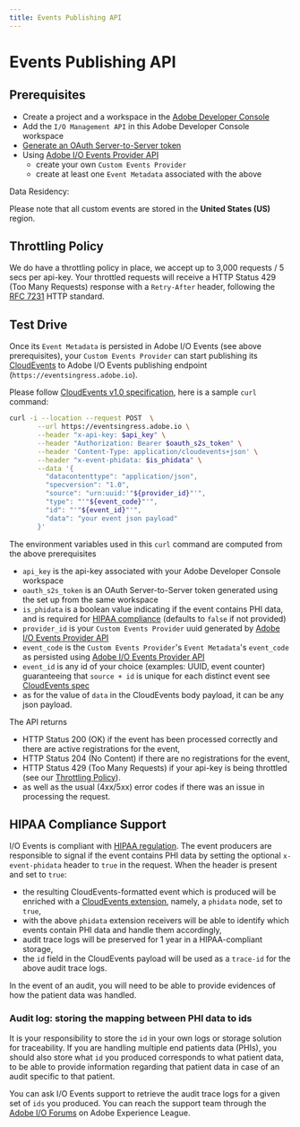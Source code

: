 ```yaml
---
title: Events Publishing API
---
```


# Events Publishing API

## Prerequisites

* Create a project and a workspace in the [Adobe Developer Console](/developer-console/docs/guides/projects/projects-empty/)
* Add the `I/O Management API` in this Adobe Developer Console workspace
* [Generate an OAuth Server-to-Server token](/developer-console/docs/guides/credentials/)
* Using [Adobe I/O Events Provider API](provider_api.md)
   * create your own `Custom Events Provider`
   * create at least one `Event Metadata` associated with the above

<InlineAlert slots="title, text"/>

Data Residency:

Please note that all custom events are stored in the **United States (US)** region.  

## Throttling Policy

We do have a throttling policy in place, we accept up to 3,000 requests / 5 secs per api-key.
Your throttled requests will receive a HTTP Status 429 (Too Many Requests) response
with a `Retry-After` header, following the [RFC 7231](https://tools.ietf.org/html/rfc7231#section-7.1.3) HTTP standard.

## Test Drive

Once its `Event Metadata` is persisted in Adobe I/O Events (see above prerequisites),
your `Custom Events Provider` can start publishing its
[CloudEvents]( https://cloudevents.io) to Adobe I/O Events publishing endpoint (`https://eventsingress.adobe.io`).

Please follow [CloudEvents v1.0 specification](https://github.com/cloudevents/spec/blob/v1.0/spec.md),
here is a sample `curl` command:

```bash
curl -i --location --request POST  \
       --url https://eventsingress.adobe.io \
       --header "x-api-key: $api_key" \
       --header "Authorization: Bearer $oauth_s2s_token" \
       --header 'Content-Type: application/cloudevents+json' \
       --header "x-event-phidata: $is_phidata" \
       --data '{
         "datacontenttype": "application/json",
         "specversion": "1.0",
         "source": "urn:uuid:'"${provider_id}"'",
         "type": "'"${event_code}"'",
         "id": "'"${event_id}"'",
         "data": "your event json payload"
       }'
```

The environment variables used in this `curl` command are computed from the above prerequisites

* `api_key` is the api-key associated with your Adobe Developer Console workspace
* `oauth_s2s_token` is an OAuth Server-to-Server token generated using the set up from the same workspace
* `is_phidata` is a boolean value indicating if the event contains PHI data, and is required for [HIPAA compliance](#hipaa-compliance-support) (defaults to `false` if not provided)
* `provider_id` is your `Custom Events Provider` uuid generated by [Adobe I/O Events Provider API](../api/provider_api.md)
* `event_code` is the `Custom Events Provider`'s `Event Metadata`'s `event_code` as persisted using [Adobe I/O Events Provider API](../api/provider_api.md)
* `event_id` is any id of your choice (examples: UUID, event counter) guaranteeing that `source + id` is unique
for each distinct event see [CloudEvents spec](https://github.com/cloudevents/spec/blob/v1.0/spec.md#id)
*  as for the value of `data` in the CloudEvents body payload, it can be any json payload.

The API returns

* HTTP Status 200 (OK) if the event has been processed correctly and there are active registrations for the event,
* HTTP Status 204 (No Content) if there are no registrations for the event,
* HTTP Status 429 (Too Many Requests) if your api-key is being throttled (see our [Throttling Policy](#throttling-policy)).
* as well as the usual (4xx/5xx) error codes if there was an issue in processing the request.

## HIPAA Compliance Support

I/O Events is compliant with [HIPAA regulation](https://www.hhs.gov/hipaa/for-professionals/privacy/index.html#:~:text=The%20HIPAA%20Privacy%20Rule%20establishes,care%20providers%20that%20conduct%20certain).
The event producers are responsible to signal if the event contains PHI data by setting the optional `x-event-phidata` header to `true` in the request.
When the header is present and set to `true`:

* the resulting CloudEvents-formatted event which is produced will be enriched with a [CloudEvents extension](https://github.com/cloudevents/spec/blob/main/cloudevents/primer.md#cloudevent-extension-attributes), namely, a `phidata` node, set to `true`,
* with the above `phidata` extension receivers will be able to identify which events contain PHI data and handle them accordingly,
* audit trace logs will be preserved for 1 year in a HIPAA-compliant storage,
* the `id` field in the CloudEvents payload will be used as a `trace-id` for the above audit trace logs.

In the event of an audit, you will need to be able to provide evidences of how the patient data was handled.

### Audit log: storing the mapping between PHI data to ids

It is your responsibility to store the `id` in your own logs or storage solution for traceability.
If you are handling multiple end patients data (PHIs), you should also store what `id` you
produced corresponds to what patient data, to be able to provide information regarding that
patient data in case of an audit specific to that patient.

You can ask I/O Events support to retrieve the audit trace logs for a given set of `ids` you produced.
You can reach the support team through the [Adobe I/O Forums](https://experienceleaguecommunities.adobe.com/t5/adobe-developer/ct-p/adobe-io) on Adobe Experience League.
